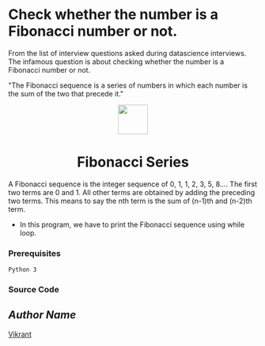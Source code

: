 # Check whether the number is a Fibonacci number or not.

From the list of interview questions asked during datascience interviews. The infamous question is about checking whether the number is a Fibonacci number or not.

"The Fibonacci sequence is a series of numbers in which each number is the sum of the two that precede it."

<div align="center">
  <img height="60" src="https://user-images.githubusercontent.com/85709371/156916372-d8c1bbdd-5fe9-40d1-a250-5a1d4d454832.png">
</div>

<h1 align="center">Fibonacci Series</h1>

A Fibonacci sequence is the integer sequence of 0, 1, 1, 2, 3, 5, 8....
The first two terms are 0 and 1. All other terms are obtained by adding the preceding two terms. This means to say the nth term is the sum of (n-1)th and (n-2)th term.
* In this program, we have to print the Fibonacci sequence using while loop.

### Prerequisites
`Python 3`

### Source Code

## *Author Name*
[Vikrant](https://github.com/vikrant-v28)
